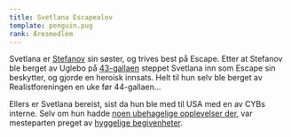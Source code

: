 ```yaml
---
title: Svetlana Escapealov
template: penguin.pug
rank: Æresmedlem
---
```


Svetlana er [Stefanov](../stefanov/) sin søster, og trives best på Escape. Etter at Stefanov ble berget av Uglebo på [43-gallaen](../../dictionary/#galla-nummerering) steppet Svetlana inn som Escape sin beskytter, og gjorde en heroisk innsats. Helt til hun selv ble berget av Realistforeningen en uke før 44-gallaen...

Ellers er Svetlana bereist, sist da hun ble med til USA med en av CYBs interne. Selv om hun hadde [noen ubehagelige opplevelser der](https://www.facebook.com/photo.php?fbid=275587299231416&set=p.275587299231416&type=1), var mesteparten preget av [hyggelige begivenheter](https://www.facebook.com/photo.php?fbid=276443842479095&set=o.155555111125341&type=1).